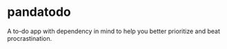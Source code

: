 # pandatodo
A to-do app with dependency in mind to help you better prioritize and beat procrastination.
